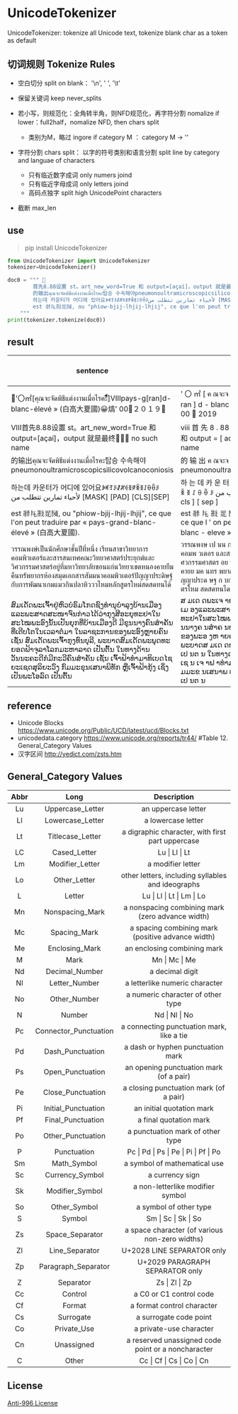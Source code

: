 # UnicodeTokenizer

UnicodeTokenizer: tokenize all Unicode text, tokenize blank char as a token as default

## 切词规则 Tokenize Rules
* 空白切分 split on blank： '\n', ' ', '\t'
* 保留关键词 keep never_splits
* 若小写，则规范化：全角转半角，则NFD规范化，再字符分割  nomalize if lower：full2half，nomalize NFD, then chars split 
    - 类别为M，略过 ingore if category M ： category M -> ''
* 字符分割 chars split： 以字的符号类别和语言分割 split line by category and languae of characters
    - 只有临近数字成词 only numers joind
    - 只有临近字母成词 only letters joind 
    - 高码点独字  split high UnicodePoint characters

* 截断 max_len


## use
> pip install UnicodeTokenizer

```python
from UnicodeTokenizer import UnicodeTokenizer
tokenizer=UnicodeTokenizer()

doc0 = """ 
        首先8.88设置 st。art_new_word=True 和 output=[açaí]，output 就是最终 no such name"
        的输出คุณจะจัดพิธีแต่งงานเมื่อไรคะ탑승 수속해야pneumonoultramicroscopicsilicovolcanoconiosis"
        하는데 카운터가 어디에 있어요ꆃꎭꆈꌠꊨꏦꏲꅉꆅꉚꅉꋍꂷꂶꌠلأحياء تمارين تتطلب من [MASK] [PAD] [CLS][SEP]
        est 𗴂𗹭𘜶𗴲𗂧, ou "phiow-bjij-lhjij-lhjij", ce que l'on peut traduire par « pays-grand-blanc-élevé » (白高大夏國). 
    """
print(tokenizer.tokenize(doc0))
```

## result 

| sentence                                                                                                                                                                                                                                                                                                          | UnicodeTokenizer                                                                                                                                                                                                                                                                                                                                                                                 | Unicode Tokens Length | BertBasicTokenizer                                                                                                                                                                                                                                                                                                 | Bert Tokens length |
|-------------------------------------------------------------------------------------------------------------------------------------------------------------------------------------------------------------------------------------------------------------------------------------------------------------------|--------------------------------------------------------------------------------------------------------------------------------------------------------------------------------------------------------------------------------------------------------------------------------------------------------------------------------------------------------------------------------------------------|-----------------------|--------------------------------------------------------------------------------------------------------------------------------------------------------------------------------------------------------------------------------------------------------------------------------------------------------------------|--------------------|
| '〇㎡[คุณจะจัดพิธีแต่งงานเมื่อไรคะัีิ์ื็ํึ]Ⅷpays-g[ran]d-blanc-élevé » (白高大夏國)😀熇' 00𧭏２０１９􏿿                                                                                                                                                                                                                           | ' 〇 ㎡ [ ค ณจะจ ดพ ธ แต งงานเม อไรคะ ] ⅷ pays - g [ ran ] d - blanc - eleve » ( 白 高 大 夏 國 ) 😀 熇 ' 00 𧭏 2019                                                                                                                                                                                                                                                                              | 38                    | ' 〇㎡ [ คณจะจดพธแตงงานเมอไรคะ ] ⅷpays - g [ ran ] d - blanc - eleve » ( 白 高 大 夏 國 ) 😀 熇 ' 00 𧭏 ２０１９                                                                                                                                                                                                    | 30                 |
| Ⅷ首先8.88设置 st。art_new_word=True 和 output=[açaí]，output 就是最终 no such name                                                                                                                                                                                                                              | ⅷ 首 先 8 . 88 设 置 st 。 art _ new _ word = true 和 output = [ acai ] , output 就 是 最 终 no such name                                                                                                                                                                                                                                                                                        | 32                    | ⅷ 首 先 8 . 88 设 置 st 。 art _ new _ word = true 和 output = [ acai ] ， output 就 是 最 终 no such name                                                                                                                                                                                                         | 32                 |
| 的输出คุณจะจัดพิธีแต่งงานเมื่อไรคะ탑승 수속해야pneumonoultramicroscopicsilicovolcanoconiosis                                                                                                                                                                                                                             | 的 输 出 ค ณจะจ ดพ ธ แต งงานเม อไรคะ 탑 승 수 속 해 야 pneumonoultramicroscopicsilicovolcanoconiosis                                                                                                                                                                                                                                                                                             | 17                    | 的 输 出 คณจะจดพธแตงงานเมอไรคะ탑승 수속해야pneumonoultramicroscopicsilicovolcanoconiosis                                                                                                                                                                                                                           | 5                  |
| 하는데 카운터가 어디에 있어요ꆃꎭꆈꌠꊨꏦꏲꅉꆅꉚꅉꋍꂷꂶꌠلأحياء تمارين تتطلب من [MASK] [PAD] [CLS][SEP]                                                                                                                                                                                                         | 하 는 데 카 운 터 가 어 디 에 있 어 요 ꆃ ꎭ ꆈ ꌠ ꊨ ꏦ ꏲ ꅉ ꆅ ꉚ ꅉ ꋍ ꂷ ꂶ ꌠ لاحياء تمارين تتطلب من [MASK] [PAD] [ cls ] [ sep ]                                                                                                                                                                                                                                                          | 40                    | 하는데 카운터가 어디에 있어요ꆃꎭꆈꌠꊨꏦꏲꅉꆅꉚꅉꋍꂷꂶꌠلاحياء تمارين تتطلب من [MASK] [PAD] [ cls ] [ sep ]                                                                                                                                                                                                     | 15                 |
| est 𗴂𗹭𘜶𗴲𗂧, ou "phiow-bjij-lhjij-lhjij", ce que l'on peut traduire par « pays-grand-blanc-élevé » (白高大夏國).                                                                                                                                                                                                    | est 𗴂 𗹭 𘜶 𗴲 𗂧 , ou " phiow - bjij - lhjij - lhjij " , ce que l ' on peut traduire par « pays - grand - blanc - eleve » ( 白 高 大 夏 國 ) .                                                                                                                                                                                                                                                      | 43                    | est 𗴂𗹭𘜶𗴲𗂧 , ou " phiow - bjij - lhjij - lhjij " , ce que l ' on peut traduire par « pays - grand - blanc - eleve » ( 白 高 大 夏 國 ) .                                                                                                                                                                            | 39                 |
| วรรณพงษ์เป็นนักศึกษาชั้นปีที่หนึ่ง เรียนสาขาวิทยาการคอมพิวเตอร์และสารสนเทศคณะวิทยาศาสตร์ประยุกต์และวิศวกรรมศาสตร์อยู่ที่มหาวิทยาลัยขอนแก่นวิทยาเขตหนองคายยืมคืนทรัพยากรห้องสมุดเอกสารสัมมนาคอมพิวเตอร์ปัญญาประดิษฐ์กับการพัฒนาเกมแมวกินปลาหิวววไหมหลักสูตรใหม่สดสดทนได้                                                                                           | วรรณพงษ เป นน กศ กษาช นป ท หน ง เร ยนสาขาว ทยาการคอมพ วเตอร และสารสนเทศคณะว ทยาศาสตร ประย กต และว ศวกรรมศาสตร อย ท มหาว ทยาล ยขอนแก นว ทยาเขตหนองคายย มค นทร พยากรห องสม ดเอกสารส มมนาคอมพ วเตอร ป ญญาประด ษฐ ก บการพ ฒนาเกมแมวก นปลาห วววไหมหล กส ตรใหม สดสดทนได                                                                                                                                | 44                    | วรรณพงษเปนนกศกษาชนปทหนง เรยนสาขาวทยาการคอมพวเตอรและสารสนเทศคณะวทยาศาสตรประยกตและวศวกรรมศาสตรอยทมหาวทยาลยขอนแกนวทยาเขตหนองคายยมคนทรพยากรหองสมดเอกสารสมมนาคอมพวเตอรปญญาประดษฐกบการพฒนาเกมแมวกนปลาหวววไหมหลกสตรใหมสดสดทนได                                                                                            | 2                  |
| ສົມເດັດພະເຈົ້າຢູ່ຫົວບໍຣົມໂກດຊົງທຳນຸບຳລຸງບ້ານເມືອງແລະພະສາດສະໜາຈົນກ່າວໄດ້ວ່າກຸງສີອະຍຸທະຢາໃນສະໄໝພະອົງນັ້ນເປັນຍຸກທີ່ບ້ານເມືອງດີ ມີຂຸນນາງຄົນສຳຄັນທີ່ເຕີບໂຕໃນເວລາຕໍ່ມາ ໃນລາຊະການຂອງພະອົງຫຼາຍຄົນ ເຊັ່ນ ສົມເດັດພະເຈົ້າກຸງທົນບຸລີ, ພະບາດສົມເດັດພະພຸດທະຍອດຟ້າຈຸລາໂລກມະຫາລາດ ເປັນຕົ້ນ ໃນທາງດ້ານວັນນະຄະດີກໍມີກະວີຄົນສຳຄັນ ເຊັ່ນ ເຈົ້າຟ້າທຳມາທິເບດໄຊຍະເຊດສຸລິຍະວົງ ກົມມະຂຸນເສນາພິທັກ ຫຼືເຈົ້າຟ້າກຸ້ງ ເຊິ່ງເປັນພະໂອລົດ ເປັນຕົ້ນ | ສ ມເດ ດພະເຈ າຢ ຫ ວບ ຣ ມໂກດຊ ງທຳນ ບຳລ ງບ ານເມ ອງແລະພະສາດສະໜາຈ ນກ າວໄດ ວ າກ ງສ ອະຍ ທະຢາໃນສະໄໝພະອ ງນ ນເປ ນຍ ກທ ບ ານເມ ອງດ ມ ຂ ນນາງຄ ນສຳຄ ນທ ເຕ ບໂຕໃນເວລາຕ ມາ ໃນລາຊະການຂອງພະອ ງຫ າຍຄ ນ ເຊ ນ ສ ມເດ ດພະເຈ າກ ງທ ນບ ລ , ພະບາດສ ມເດ ດພະພ ດທະຍອດຟ າຈ ລາໂລກມະຫາລາດ ເປ ນຕ ນ ໃນທາງດ ານວ ນນະຄະດ ກ ມ ກະວ ຄ ນສຳຄ ນ ເຊ ນ ເຈ າຟ າທຳມາທ ເບດໄຊຍະເຊດສ ລ ຍະວ ງ ກ ມມະຂ ນເສນາພ ທ ກ ຫ ເຈ າຟ າກ ງ ເຊ ງເປ ນພະໂອລ ດ ເປ ນຕ ນ | 93                    | ສມເດດພະເຈາຢຫວບຣມໂກດຊງທຳນບຳລງບານເມອງແລະພະສາດສະໜາຈນກາວໄດວາກງສອະຍທະຢາໃນສະໄໝພະອງນນເປນຍກທບານເມອງດ ມຂນນາງຄນສຳຄນທເຕບໂຕໃນເວລາຕມາ ໃນລາຊະການຂອງພະອງຫາຍຄນ ເຊນ ສມເດດພະເຈາກງທນບລ , ພະບາດສມເດດພະພດທະຍອດຟາຈລາໂລກມະຫາລາດ ເປນຕນ ໃນທາງດານວນນະຄະດກມກະວຄນສຳຄນ ເຊນ ເຈາຟາທຳມາທເບດໄຊຍະເຊດສລຍະວງ ກມມະຂນເສນາພທກ ຫເຈາຟາກງ ເຊງເປນພະໂອລດ ເປນຕນ | 15                 |

## reference
* Unicode Blocks  https://www.unicode.org/Public/UCD/latest/ucd/Blocks.txt
* unicodedata.category https://www.unicode.org/reports/tr44/  #Table 12. General_Category Values
* 汉字区间 http://yedict.com/zsts.htm


## General_Category Values
| Abbr |          Long         |                     Description                    |
|:----:|:---------------------:|:--------------------------------------------------:|
| Lu   | Uppercase_Letter      | an uppercase letter                                |
| Ll   | Lowercase_Letter      | a lowercase letter                                 |
| Lt   | Titlecase_Letter      | a digraphic character, with first part uppercase   |
| LC   | Cased_Letter          | Lu \| Ll \| Lt                                     |
| Lm   | Modifier_Letter       | a modifier letter                                  |
| Lo   | Other_Letter          | other letters, including syllables and ideographs  |
| L    | Letter                | Lu \| Ll \| Lt \| Lm \| Lo                         |
| Mn   | Nonspacing_Mark       | a nonspacing combining mark (zero advance width)   |
| Mc   | Spacing_Mark          | a spacing combining mark (positive advance width)  |
| Me   | Enclosing_Mark        | an enclosing combining mark                        |
| M    | Mark                  | Mn \| Mc \| Me                                     |
| Nd   | Decimal_Number        | a decimal digit                                    |
| Nl   | Letter_Number         | a letterlike numeric character                     |
| No   | Other_Number          | a numeric character of other type                  |
| N    | Number                | Nd \| Nl \| No                                     |
| Pc   | Connector_Punctuation | a connecting punctuation mark, like a tie          |
| Pd   | Dash_Punctuation      | a dash or hyphen punctuation mark                  |
| Ps   | Open_Punctuation      | an opening punctuation mark (of a pair)            |
| Pe   | Close_Punctuation     | a closing punctuation mark (of a pair)             |
| Pi   | Initial_Punctuation   | an initial quotation mark                          |
| Pf   | Final_Punctuation     | a final quotation mark                             |
| Po   | Other_Punctuation     | a punctuation mark of other type                   |
| P    | Punctuation           | Pc \| Pd \| Ps \| Pe \| Pi \| Pf \| Po             |
| Sm   | Math_Symbol           | a symbol of mathematical use                       |
| Sc   | Currency_Symbol       | a currency sign                                    |
| Sk   | Modifier_Symbol       | a non-letterlike modifier symbol                   |
| So   | Other_Symbol          | a symbol of other type                             |
| S    | Symbol                | Sm \| Sc \| Sk \| So                               |
| Zs   | Space_Separator       | a space character (of various non-zero widths)     |
| Zl   | Line_Separator        | U+2028 LINE SEPARATOR only                         |
| Zp   | Paragraph_Separator   | U+2029 PARAGRAPH SEPARATOR only                    |
| Z    | Separator             | Zs \| Zl \| Zp                                     |
| Cc   | Control               | a C0 or C1 control code                            |
| Cf   | Format                | a format control character                         |
| Cs   | Surrogate             | a surrogate code point                             |
| Co   | Private_Use           | a private-use character                            |
| Cn   | Unassigned            | a reserved unassigned code point or a noncharacter |
| C    | Other                 | Cc \| Cf \| Cs \| Co \| Cn                         |


## License
[Anti-996 License](https://github.com/996icu/996.ICU/blob/master/LICENSE)
